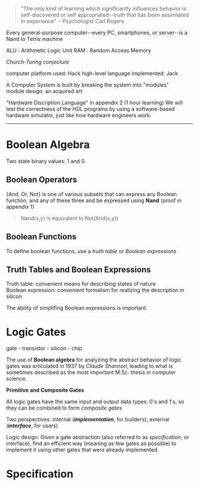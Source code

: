 > "The only kind of learning which significantly influences behavior is self-discovered or self appropriated--truth that has been assimilated in experience" --Psychologist Carl Rogers

Every general-purpose computer--every PC, smartphones, or server--is a Nand to Tetris machine

ALU : Arithmetic Logic Unit
RAM : Random Access Memory

*Church-Turing conjecture*

computer platform used: Hack
high-level language implemented: Jack

A Computer System is built by breaking the system into "modules"  
module design: an acquired art

"Hardware Discription Language" in appendix 2 (1 hour learning)
We will test the correctness of the HDL programs by using a software-based hardware simulator, just like how hardware engineers work.

---
# Boolean Algebra
Two state binary values: 1 and 0.

## Boolean Operators
{And, Or, Not} is one of various subsets that can express any Boolean function, and any of these three and be expressed using **Nand** (proof in appendix 1)
> Nand(x,y) is equivalent to Not(And(x,y))

## Boolean Functions
To define boolean functions, use a *truth table* or *Boolean expressions*

## Truth Tables and Boolean Expressions

Truth table: convenient means for describing states of nature  
Boolean expression: convenient formalism for realizing the description in silicon

The ability of simplifing Boolean expressions is important.
# Logic Gates
 gate - transistor - silicon - chip

The use of **Boolean algebra** for
analyzing the abstract behavior of logic gates was articulated in 1937 by
*Claude Shannon*, leading to what is sometimes described as the most
important M.Sc. thesis in computer science.

**Primitive and Composite Gates**

All logic gates have the same input and output data types: 0's and 1's, so they can be combined to form *composite gates*

Two perspectives: internal (***implementation***, for builders), external (***interface***, for users)

Logic design: Given a
gate abstraction (also referred to as *specification*, or interface), find an
efficient way (meaning as few gates as possible) to implement it using other gates that were already
implemented.
# Specification
